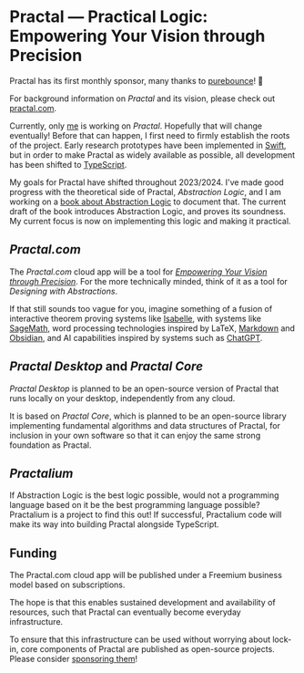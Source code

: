 # Practal — Practical Logic: Empowering Your Vision through Precision

Practal has its first monthly sponsor, many thanks to [purebounce](https://github.com/purebounce)! 🎉

For background information on *Practal* and its vision, please check out [practal.com](https://practal.com).

Currently, only [me](https://github.com/phlegmaticprogrammer) is working on *Practal*. Hopefully that will change eventually! 
Before that can happen, I first need to firmly establish the roots of the project. Early research prototypes have been implemented in [Swift](https://docs.swift.org/swift-book/), but in order to make Practal as widely available as possible, all development has been shifted to [TypeScript](https://www.typescriptlang.org).

My goals for Practal have shifted throughout 2023/2024. I've made good progress with the theoretical side of Practal, 
*Abstraction Logic*, and I am working on a [book about Abstraction Logic](http://abstractionlogic.com) to document that.
The current draft of the book introduces Abstraction Logic, and proves its soundness. My current focus is now 
on implementing this logic and making it practical.

## *Practal.com*

The *Practal.com* cloud app will be a tool for [*Empowering Your Vision through Precision*](https://practal.com).
For the more technically minded, think of it as a tool for *Designing with Abstractions*.

If that still sounds too vague for you, imagine something of a fusion of interactive theorem proving systems like [Isabelle](https://isabelle.in.tum.de), with systems like [SageMath](https://www.sagemath.org), word processing technologies inspired by LaTeX, [Markdown](https://daringfireball.net/projects/markdown/) and [Obsidian](https://obsidian.md), and AI capabilities inspired by systems such as [ChatGPT](https://openai.com/blog/chatgpt).

## *Practal Desktop* and *Practal Core*

*Practal Desktop* is planned to be an open-source version of Practal that runs locally on your desktop, independently from any cloud.

It is based on *Practal Core*, which is planned to be an open-source library implementing fundamental algorithms and data structures of Practal,
for inclusion in your own software so that it can enjoy the same strong foundation as Practal.

## *Practalium*

If Abstraction Logic is the best logic possible, would not a programming language based on it be the best programming language possible? Practalium is a project to find this out! If successful, Practalium code will make its way into building Practal alongside TypeScript.

## Funding

The Practal.com cloud app will be published under a Freemium business model based on subscriptions.  

The hope is that this enables sustained development and availability of resources, such that Practal can eventually become everyday infrastructure. 

To ensure that this infrastructure can be used without worrying about lock-in, core components of Practal are published as open-source projects. Please consider [sponsoring them](https://github.com/sponsors/practal?o=sd&sc=t)! 





